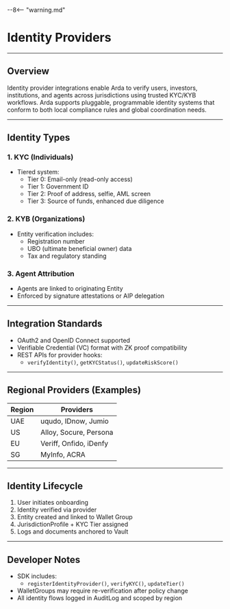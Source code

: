 --8<-- "warning.md"

# Identity Providers

---

## Overview

Identity provider integrations enable Arda to verify users, investors, institutions, and agents across jurisdictions using trusted KYC/KYB workflows. Arda supports pluggable, programmable identity systems that conform to both local compliance rules and global coordination needs.

---

## Identity Types

### 1. **KYC (Individuals)**

- Tiered system:
  - Tier 0: Email-only (read-only access)
  - Tier 1: Government ID
  - Tier 2: Proof of address, selfie, AML screen
  - Tier 3: Source of funds, enhanced due diligence

### 2. **KYB (Organizations)**

- Entity verification includes:
  - Registration number
  - UBO (ultimate beneficial owner) data
  - Tax and regulatory standing

### 3. **Agent Attribution**

- Agents are linked to originating Entity
- Enforced by signature attestations or AIP delegation

---

## Integration Standards

- OAuth2 and OpenID Connect supported
- Verifiable Credential (VC) format with ZK proof compatibility
- REST APIs for provider hooks:
  - `verifyIdentity()`, `getKYCStatus()`, `updateRiskScore()`

---

## Regional Providers (Examples)

| Region | Providers |
|--------|-----------|
| UAE    | uqudo, IDnow, Jumio |
| US     | Alloy, Socure, Persona |
| EU     | Veriff, Onfido, iDenfy |
| SG     | MyInfo, ACRA |

---

## Identity Lifecycle

1. User initiates onboarding
2. Identity verified via provider
3. Entity created and linked to Wallet Group
4. JurisdictionProfile + KYC Tier assigned
5. Logs and documents anchored to Vault

---

## Developer Notes

- SDK includes:
  - `registerIdentityProvider()`, `verifyKYC()`, `updateTier()`
- WalletGroups may require re-verification after policy change
- All identity flows logged in AuditLog and scoped by region
